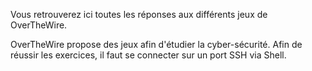 Vous retrouverez ici toutes les réponses aux différents jeux de OverTheWire.

OverTheWire propose des jeux afin d'étudier la cyber-sécurité. 
Afin de réussir les exercices, il faut se connecter sur un port SSH via Shell.
